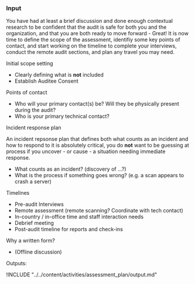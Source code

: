 ### Input

You have had at least a brief discussion and done enough contextual research to be confident that the audit is safe for both you and the organization, and that you 
are both ready to move forward - Great!  It is now time to define the scope of the assessment, identifiy some key points of contact, and start working on the timeline to complete your interviews, conduct the remote audit sections, and plan any travel you may need.
 

 Initial scope setting

  * Clearly defining what is **not** included
  * Establish Auditee Consent

Points of contact

  * Who will your primary contact(s) be?  Will they be physically present during the audit?
  * Who is your primary technical contact?

Incident response plan

An incident repsonse plan that defines both what counts as an incident and how to respond to it is absolutely critical, you do **not** want to be guessing at process if you uncover - or cause - a situation needing immediate response.

 * What counts as an incident? (discovery of ...?)
 * What is the process if something goes wrong? (e.g. a scan appears to crash a server)


Timelines

  * Pre-audit Interviews
  * Remote assessment (remote scanning? Coordinate with tech contact)
  * In-country / in-office time and staff interaction needs
  * Debrief meeting
  * Post-audit timeline for reports and check-ins

Why a written form?

 * (Offline discussion)


Outputs:

!INCLUDE "../../content/activities/assessment_plan/output.md"


